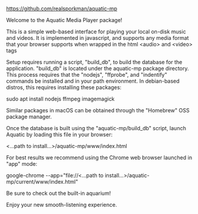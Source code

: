 https://github.com/realsporkman/aquatic-mp


Welcome to the Aquatic Media Player package!

This is a simple web-based interface for playing your local on-disk music and videos. It is implemented in javascript, and supports any media format that your browser supports when wrapped in the html &lt;audio&gt; and &lt;video&gt; tags

Setup requires running a script, "build_db", to build the database for the application. "build_db" is located under the aquatic-mp package directory. This process requires that the "nodejs", "ffprobe", and "indentify" commands be installed and in your path environment. In debian-based distros, this requires installing these packages:

  sudo apt install nodejs ffmpeg imagemagick

Similar packages in macOS can be obtained through the "Homebrew" OSS package manager.

Once the database is built using the "aquatic-mp/build_db" script, launch Aquatic by loading this file in your browser:

  &lt;...path to install...&gt;/aquatic-mp/www/index.html

For best results we recommend using the Chrome web browser launched in "app" mode:

  google-chrome --app="file://&lt;...path to install...&gt;/aquatic-mp/current/www/index.html"

Be sure to check out the built-in aquarium!

Enjoy your new smooth-listening experience.

